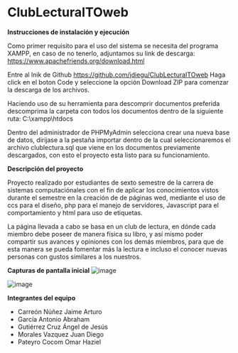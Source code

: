 # ClubLecturaITOweb

**Instrucciones de instalación y ejecución**

Como primer requisito para el uso del sistema se necesita del programa XAMPP, en caso de no tenerlo, adjuntamos su link de descarga:
https://www.apachefriends.org/download.html

Entre al lnik de Github
https://github.com/jdiegu/ClubLecturaITOweb
Haga click en el boton Code y seleccione la opción Download ZIP para comenzar la descarga de los archivos.

Haciendo uso de su herramienta para descomprir documentos preferida descomprima la carpeta con todos los documentos dentro de la siguiente ruta:
C:\xampp\htdocs

Dentro del administrador de PHPMyAdmin selecciona crear una nueva base de datos, dirijase a la pestaña importar dentro de la cual seleccionaremos el archivo clublectura.sql que viene en los documentos previamente descargados, con esto el proyecto esta listo para su funcionamiento.

**Descripción del proyecto**

Proyecto realizado por estudiantes de sexto semestre de la carrera de sistemas computaciónales con el fin de aplicar los conocimientos vistos durante el semestre en la creación de de páginas wed, mediante el uso de ccs para el diseño, php para el manejo de servidores, Javascript para el comportamiento y html para uso de etiquetas.

La página llevada a cabo se basa en un club de lectura, en dónde cada miembro debe poseer de manera física su libro, y así mismo poder compartir sus avances y opiniones con los demás miembros, para que de esta manera se pueda fomentar más la lectura e incluso el conocer nuevas personas con gustos similares a los nuestros.

**Capturas de pantalla inicial**
![image](https://github.com/user-attachments/assets/9af11768-fa03-48cb-8185-4f267c0eea1c)

![image](https://github.com/user-attachments/assets/c86eeb09-dcc3-4441-969a-7f0122354c7b)

**Integrantes del equipo**
- Carreón Núñez Jaime Arturo  
- García Antonio Abraham 
- Gutiérrez Cruz Ángel de Jesús  
- Morales Vazquez Juan Diego 
- Pateyro Cocom Omar Haziel
